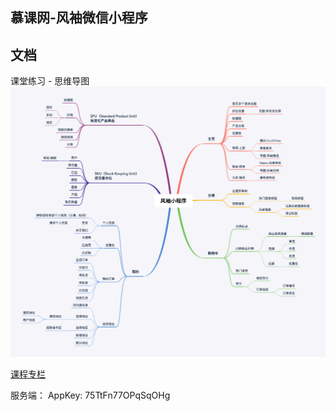 ## 慕课网-风袖微信小程序

## 文档

课堂练习 - 思维导图  
![](doc/风袖小程序.png)

[课程专栏](https://course.talelin.com/lin/sleeve/)

服务端： AppKey: 75TtFn77OPqSqOHg
